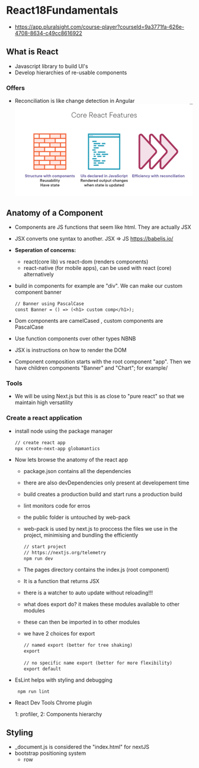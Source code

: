 # React18Fundamentals

- https://app.pluralsight.com/course-player?courseId=9a3771fa-626e-4708-8634-c49cc8616922

## What is React

- Javascript library to build UI's
- Develop hierarchies of re-usable components

### Offers

- Reconciliation is like change detection in Angular
  ![Alt text](image.png)

## Anatomy of a Component

- Components are JS functions that seem like html. They are actually JSX
- JSX converts one syntax to another. JSX => JS
  https://babeljs.io/

- **Seperation of concerns:**

  - react(core lib) vs react-dom (renders components)
  - react-native (for mobile apps), can be used with react (core) alternatively

- build in components for example are "div". We can make our custom component banner

      // Banner using PascalCase
      const Banner = () => (<h1> custom comp</h1>);

- Dom components are camelCased , custom components are PascalCase
- Use function components over other types NBNB

- JSX is instructions on how to render the DOM
- Component composition starts with the root component "app". Then we have children components "Banner" and "Chart"; for example/

### Tools

- We will be using Next.js but this is as close to "pure react" so that we maintain high versatility

### Create a react application

- install node using the package manager

      // create react app
      npx create-next-app globamantics

- Now lets browse the anatomy of the react app

  - package.json contains all the dependencies
  - there are also devDependencies only present at developement time
  - build creates a production build and start runs a production build
  - lint monitors code for erros
  - the public folder is untouched by web-pack
  - web-pack is used by next.js to proccess the files we use in the project, minimising and bundling the efficiently

        // start project
        // https://nextjs.org/telemetry
        npm run dev

  - The pages directory contains the index.js (root component)
  - It is a function that returns JSX
  - there is a watcher to auto update without reloading!!!
  - what does export do? it makes these modules available to other modules
  - these can then be imported in to other modules
  - we have 2 choices for export

        // named export (better for tree shaking)
        export 

        // no specific name export (better for more flexibility)
        export default

- EsLint helps with styling and debugging
            
       npm run lint 


- React Dev Tools Chrome plugin 

    1: profiler, 2: Components hierarchy

## Styling
-   _document.js is considered the "index.html" for nextJS
-   bootstrap positioning system
    -   row